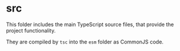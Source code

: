 # src

This folder includes the main TypeScript source files, that provide
the project functionality.

They are compiled by `tsc` into the `esm` folder as CommonJS code.

